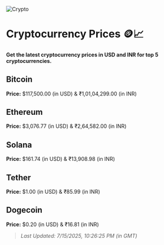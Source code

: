 
![Crypto](https://www.techguide.com.au/wp-content/uploads/2020/11/crypto3.jpeg)

# Cryptocurrency Prices 🪙📈

#### Get the latest cryptocurrency prices in USD and INR for top 5 cryptocurrencies.

## Bitcoin

**Price:** $117,500.00 (in USD) & ₹1,01,04,299.00 (in INR)

## Ethereum

**Price:** $3,076.77 (in USD) & ₹2,64,582.00 (in INR)

## Solana

**Price:** $161.74 (in USD) & ₹13,908.98 (in INR)

## Tether

**Price:** $1.00 (in USD) & ₹85.99 (in INR)

## Dogecoin

**Price:** $0.20 (in USD) & ₹16.81 (in INR)

> _Last Updated: 7/15/2025, 10:26:25 PM (in GMT)_
